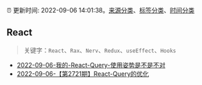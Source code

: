 :alarm_clock: 更新时间: 2022-09-06 14:01:38。[来源分类](../README.md)、[标签分类](../TAGS.md)、[时间分类](../TIMELINE.md)

## React


> 关键字：`React`、`Rax`、`Nerv`、`Redux`、`useEffect`、`Hooks`



- [2022-09-06-我的-React-Query-使用姿势是不是不对](https://www.v2ex.com/t/878171) 
- [2022-09-06-【第2721期】React-Query的优化](https://toutiao.io/k/arnd1b0) 